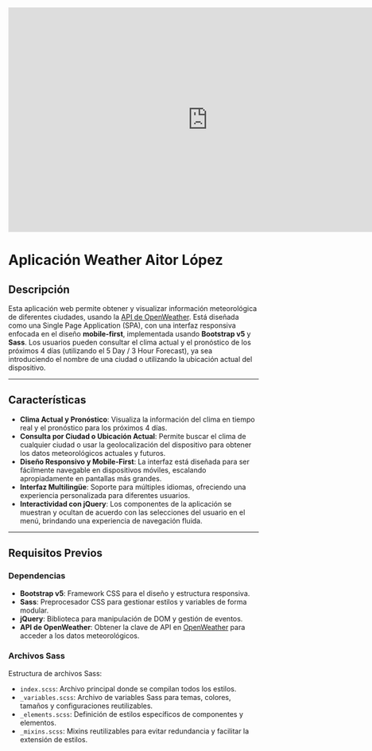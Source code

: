 <iframe style="border: 1px solid rgba(0, 0, 0, 0.1);" width="800" height="450" src="https://embed.figma.com/design/mtnG4OJp5uJ5BIIzgzSEKq/Untitled?node-id=0-1&embed-host=share" allowfullscreen></iframe>



# Aplicación Weather Aitor López

## Descripción

Esta aplicación web permite obtener y visualizar información meteorológica de diferentes ciudades, usando la [API de OpenWeather](https://openweathermap.org/api). Está diseñada como una Single Page Application (SPA), con una interfaz responsiva enfocada en el diseño **mobile-first**, implementada usando **Bootstrap v5** y **Sass**. Los usuarios pueden consultar el clima actual y el pronóstico de los próximos 4 días (utilizando el 5 Day / 3 Hour Forecast), ya sea introduciendo el nombre de una ciudad o utilizando la ubicación actual del dispositivo.

---

## Características

- **Clima Actual y Pronóstico**: Visualiza la información del clima en tiempo real y el pronóstico para los próximos 4 días.
- **Consulta por Ciudad o Ubicación Actual**: Permite buscar el clima de cualquier ciudad o usar la geolocalización del dispositivo para obtener los datos meteorológicos actuales y futuros.
- **Diseño Responsivo y Mobile-First**: La interfaz está diseñada para ser fácilmente navegable en dispositivos móviles, escalando apropiadamente en pantallas más grandes.
- **Interfaz Multilingüe**: Soporte para múltiples idiomas, ofreciendo una experiencia personalizada para diferentes usuarios.
- **Interactividad con jQuery**: Los componentes de la aplicación se muestran y ocultan de acuerdo con las selecciones del usuario en el menú, brindando una experiencia de navegación fluida.

---

## Requisitos Previos

### Dependencias

- **Bootstrap v5**: Framework CSS para el diseño y estructura responsiva.
- **Sass**: Preprocesador CSS para gestionar estilos y variables de forma modular.
- **jQuery**: Biblioteca para manipulación de DOM y gestión de eventos.
- **API de OpenWeather**: Obtener la clave de API en [OpenWeather](https://openweathermap.org/) para acceder a los datos meteorológicos.

### Archivos Sass

Estructura de archivos Sass:
  - `index.scss`: Archivo principal donde se compilan todos los estilos.
  - `_variables.scss`: Archivo de variables Sass para temas, colores, tamaños y configuraciones reutilizables.
  - `_elements.scss`: Definición de estilos específicos de componentes y elementos.
  - `_mixins.scss`: Mixins reutilizables para evitar redundancia y facilitar la extensión de estilos.